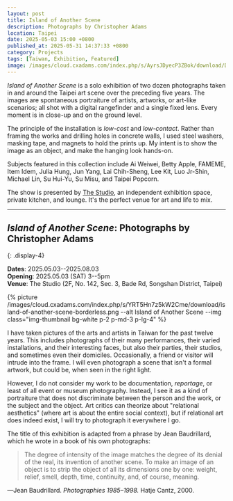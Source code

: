 ```yaml
---
layout: post
title: Island of Another Scene
description: Photographs by Christopher Adams
location: Taipei
date: 2025-05-03 15:00 +0800
published_at: 2025-05-31 14:37:33 +0800
category: Projects
tags: [Taiwan, Exhibition, Featured]
image: /images/cloud.cxadams.com/index.php/s/AyrsJDyecP3ZBok/download/DSC02836.JPG
---
```


*Island of Another Scene* is a solo exhibition of two dozen photographs taken in
and around the Taipei art scene over the preceding five years. The images are
spontaneous portraiture of artists, artworks, or art-like scenarios; all shot
with a digital rangefinder and a single fixed lens. Every moment is in close-up
and on the ground level.

The principle of the installation is *low-cost* and *low-contact*. Rather than
framing the works and drilling holes in concrete walls, I used steel washers,
masking tape, and magnets to hold the prints up. My intent is to show the image
as an object, and make the hanging look hands-on.

Subjects featured in this collection include Ai Weiwei, Betty Apple, FAMEME,
Item Idem, Julia Hung, Jun Yang, Lai Chih-Sheng, Lee Kit, Luo Jr-Shin, Michael
Lin, Su Hui-Yu, Su Misu, and Taipei Popcorn.

The show is presented by [The Studio](https://www.thestudio-invite.com/), an
independent exhibition space, private kitchen, and lounge. It's the perfect
venue for art and life to mix.

---

## *Island of Another Scene*: Photographs by Christopher Adams
{: .display-4}

**Dates**: 2025.05.03--2025.08.03  
**Opening**: 2025.05.03 (SAT) 3--5pm  
**Venue**: The Studio (2F, No. 142, Sec. 3, Bade Rd, Songshan District, Taipei)

{% picture /images/cloud.cxadams.com/index.php/s/YRT5Hn7z5kW2Cme/download/island-of-another-scene-borderless.png --alt Island of Another Scene --img class="img-thumbnail bg-white p-2 p-md-3 p-lg-4" %}

I have taken pictures of the arts and artists in Taiwan for the past twelve
years. This includes photographs of their many performances, their varied
installations, and their interesting faces, but also their parties, their
studios, and sometimes even their domiciles. Occasionally, a friend or visitor
will intrude into the frame. I will even photograph a scene that isn't a formal
artwork, but could be, when seen in the right light.

However, I do not consider my work to be documentation, *reportage*, or least of all event or museum photography. Instead, I see it as a kind of portraiture that does not discriminate between the person and the work, or the subject and the object. Art critics can theorize about "relational aesthetics" (where art is about the entire social context), but if relational art does indeed exist, I will try to photograph it everywhere I go.

The title of this exhibition is adapted from a phrase by Jean Baudrillard, which he wrote in a book of his own photographs:

> The degree of intensity of the image matches the degree of its denial of the real, its invention of another scene. To make an image of an object is to strip the object of all its dimensions one by one: weight, relief, smell, depth, time, continuity, and, of course, meaning.

—Jean Baudrillard. *Photographies 1985–1998.* Hatje Cantz, 2000.
